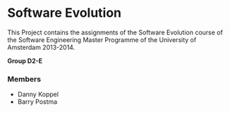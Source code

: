 Software Evolution
==================

This Project contains the assignments of the Software Evolution course of the Software Engineering Master Programme of the University of Amsterdam 2013-2014.

**Group D2-E**

### Members
- Danny Koppel
- Barry Postma 
